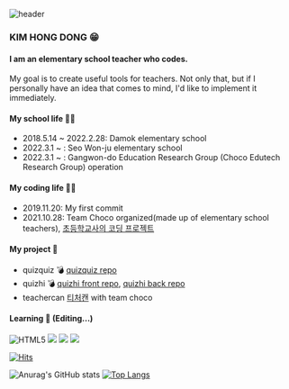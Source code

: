 ![header](https://capsule-render.vercel.app/api?type=waving&color=auto&text=Hello%World👋&fontColor=FFFFFF&animation=fadeIn)

### KIM HONG DONG 😁

#### I am an elementary school teacher who codes.
My goal is to create useful tools for teachers. Not only that, but if I personally have an idea that comes to mind, I'd like to implement it immediately.

#### My school life 👨‍🏫
- 2018.5.14 ~ 2022.2.28: Damok elementary school
- 2022.3.1 ~ : Seo Won-ju elementary school
- 2022.3.1 ~ : Gangwon-do Education Research Group (Choco Edutech Research Group) operation

#### My coding life 🧑‍💻
- 2019.11.20: My first commit
- 2021.10.28: Team Choco organized(made up of elementary school teachers), [초등학교사의 코딩 프로젝트](https://sparkly-corleggy-3e4.notion.site/18b5b5b23fb84323b5a2a0b71c9980fd)

#### My project 👣
- quizquiz 💣 [quizquiz repo](https://github.com/nlom0218/quizquiz)
- quizhi 💣 [quizhi front repo](https://github.com/nlom0218/quiz-hi2), [quizhi back repo](https://github.com/nlom0218/quiz-hi-backend)
- teachercan [티처캔](https://teachercan.com) with team choco

#### Learning 🚀 (Editing...)
![HTML5](https://img.shields.io/badge/HTML-E34F26?style=flat-square&logo=HTML5&logoColor=white)
<img src="https://img.shields.io/badge/CSS5-1572B6?style=flat-square&logo=CSS5&logoColor=white"/>
<img src="https://img.shields.io/badge/JavaScript-F7DF1E?style=flat-square&logo=JavaScript&logoColor=white"/>
<img src="https://img.shields.io/badge/HTML-E34F26?style=flat-square&logo=HTML5&logoColor=white"/>


[![Hits](https://hits.seeyoufarm.com/api/count/incr/badge.svg?url=https%3A%2F%2Fgithub.com%2Fnlom0218&count_bg=%2379C83D&title_bg=%23555555&icon=github.svg&icon_color=%23E7E7E7&title=hits&edge_flat=false)](https://hits.seeyoufarm.com)

![Anurag's GitHub stats](https://github-readme-stats.vercel.app/api?username=nlom0218&show_icons=true&theme=onedark) 
[![Top Langs](https://github-readme-stats.vercel.app/api/top-langs/?username=nlom0218&layout=compact&theme=onedark)](https://github.com/nlom0218/github-readme-stats)
